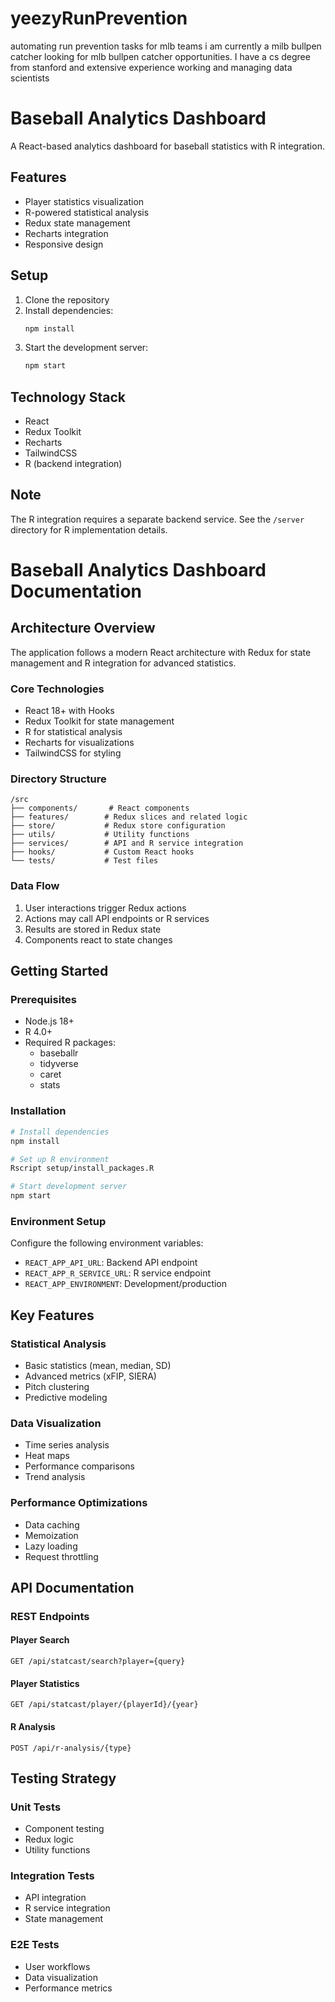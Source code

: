 # yeezyRunPrevention
automating run prevention tasks for mlb teams
i am currently a milb bullpen catcher looking for mlb bullpen catcher opportunities. I have a cs degree from stanford and extensive experience working and managing data scientists

# Baseball Analytics Dashboard

A React-based analytics dashboard for baseball statistics with R integration.

## Features

- Player statistics visualization
- R-powered statistical analysis
- Redux state management
- Recharts integration
- Responsive design

## Setup

1. Clone the repository
2. Install dependencies:
   ```bash
   npm install
   ```
3. Start the development server:
   ```bash
   npm start
   ```

## Technology Stack

- React
- Redux Toolkit
- Recharts
- TailwindCSS
- R (backend integration)

## Note

The R integration requires a separate backend service. See the `/server` directory for R implementation details.

# Baseball Analytics Dashboard Documentation

## Architecture Overview

The application follows a modern React architecture with Redux for state management and R integration for advanced statistics.

### Core Technologies
- React 18+ with Hooks
- Redux Toolkit for state management
- R for statistical analysis
- Recharts for visualizations
- TailwindCSS for styling

### Directory Structure
```
/src
├── components/       # React components
├── features/        # Redux slices and related logic
├── store/           # Redux store configuration
├── utils/           # Utility functions
├── services/        # API and R service integration
├── hooks/           # Custom React hooks
└── tests/           # Test files
```

### Data Flow
1. User interactions trigger Redux actions
2. Actions may call API endpoints or R services
3. Results are stored in Redux state
4. Components react to state changes

## Getting Started

### Prerequisites
- Node.js 18+
- R 4.0+
- Required R packages:
  - baseballr
  - tidyverse
  - caret
  - stats

### Installation
```bash
# Install dependencies
npm install

# Set up R environment
Rscript setup/install_packages.R

# Start development server
npm start
```

### Environment Setup
Configure the following environment variables:
- `REACT_APP_API_URL`: Backend API endpoint
- `REACT_APP_R_SERVICE_URL`: R service endpoint
- `REACT_APP_ENVIRONMENT`: Development/production

## Key Features

### Statistical Analysis
- Basic statistics (mean, median, SD)
- Advanced metrics (xFIP, SIERA)
- Pitch clustering
- Predictive modeling

### Data Visualization
- Time series analysis
- Heat maps
- Performance comparisons
- Trend analysis

### Performance Optimizations
- Data caching
- Memoization
- Lazy loading
- Request throttling

## API Documentation

### REST Endpoints

#### Player Search
```
GET /api/statcast/search?player={query}
```

#### Player Statistics
```
GET /api/statcast/player/{playerId}/{year}
```

#### R Analysis
```
POST /api/r-analysis/{type}
```

## Testing Strategy

### Unit Tests
- Component testing
- Redux logic
- Utility functions

### Integration Tests
- API integration
- R service integration
- State management

### E2E Tests
- User workflows
- Data visualization
- Performance metrics
